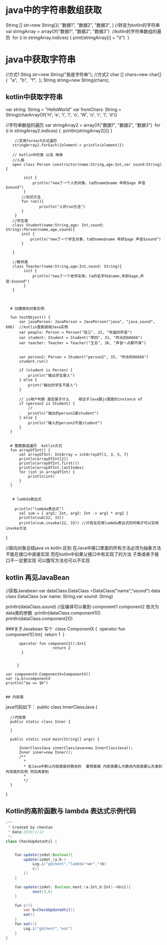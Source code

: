 
# java中的字符串数组获取

String [] str=new String[]{
   "数据1",
   "数据2",
   "数据3",
}
//转变为kotlin的字符串
 val stringArray = arrayOf("数据1", "数据2", "数据3")
​        //kotlin的字符串数组的遍历
​        for (i in stringArray.indices) {
​            print(stringArray[i] + "\t")
​        }

  # java中获取字符串

  //方式1
  Sting str=new String("我是字符串");
  //方式2
   char [] chars=new char[] {
​                "a",
​                "b",
​                "f",
​        };
   String string=new String(chars);
  ## kotlin中获取字符串
   var string: String = "HelloWorld"
   var fromChars: String = String(charArrayOf('H', 'e', 'l', 'l', 'o', 'W', 'o', 'r', 'l', 'd'))

   //字符串数组的遍历
   var stringArray2 = arrayOf("数据1", "数据2", "数据3")
​       for (i in stringArray2.indices) {
​           println(stringArray2[i])
​       }

        //实用foreach方式遍历
       stringArray2.forEach({element-> println(element)})
    
       // kotlin中的类 以及 继承
       //人类
       open class Person constructor(name:String,age:Int,var sound:String){
    
            init {
                println("new了一个人的对象，ta的name$name 年龄$age 声音$sound")
            }
           //测试方法
           fun run(){
                   println("人的run方法")
           }
        }
       //学生类
       class Student(name:String,age: Int,sound: String):Person(name,age,sound){
           init {
               println("new了一个学生对象，ta的name$name 年龄$age 声音$sound")
           }
    
       }
    
       //教师类
       class Teacher(name:String,age:Int,sound: String){
            init {
                println("new了一个老师实体，ta的名字叫$name,年龄$age,声音:$sound")
            }
       }



      # 创建面向对象实例
    
      fun testObject() {
          var javaPerson: JavaPerson = JavaPerson("java", "java_sound", 666)  //kotlin里面调用Java实例
          var people: Person = Person("张三", 22, "吹逼的声音")
          var student: Student = Student("李四", 33, "吹水的66666")
          var teacher: Teacher = Teacher("王五", 36, "声音一点都不爽")


          var person2: Person = Student("person2", 33, "吹水的66666")
          student.run()
    
          if (student is Person) {
              println("输出学生是人")
          } else {
              print("输出的学生不是人")
          }
    
          // is用户判断 是否属于什么    相当于Java跟js里面的instance of
          if (person2 is Student) {
              //
              println("输出的person2是student")
          } else {
              println("输入的person2不是student")
          }
      }


      # 整数数组遍历  kotlin方式
      fun arrayOfInt() {
          val arrayOfInt: IntArray = intArrayOf(1, 3, 5, 7)
          println(arrayOfInt[2])
          println(arrayOfInt.first())
          println(arrayOfInt.lastIndex)
          for (int in arrayOfInt) {
              println(int)
          }
      }


       # lumbda表达式
    
        println("lumbda表达式")
          val sum = { arg1: Int, arg2: Int -> arg1 * arg2 }
          println(sum(22, 33))
          println(sum.invoke(22, 33)) //只有在实用lumbda表达式的时候才可以实用invoke方法
}


//面向对象总结java vs kotlin  区别
在Java中接口里面的所有方法必须为抽象方法不能在接口中直接实现
而在kotlin中如果父接口中有实现了的方法  子类或者子接口不一定要实现  可以腹写方法也可以不实现

## kotlin 再见JavaBean
 //获取Javabean
 var dataClass:DataClass =DataClass("name","sound")
 data class DataClass (var name: String,var sound: String)

  println(dataClass.sound)
   //反编译可以看到 component1   component2 依次为data类的参数
​     println(dataClass.component1())
​     println(dataClass.component2())


###关于Javabean 写个
​    class ComponentX {
​         operator fun component1():Int{
​                  return 1
​          }

          operator fun component2():Int{
                         return 2
           }


         }
    
    var componentX:ComponentX=ComponentX()
    var (a,b)=componentX
    println("$a == $b")


    ## 内部类
  java代码如下：
  public class InnerClassJava {


      //内部类
      public static class Inner {
    
      }
    
      public static void main(String[] args) {
    
          InnerClassJava innerClassJava=new InnerClassJava();
          Inner inner=new Inner();
          /**
            *
            * 在Java中默认内部类是非静态的  要想直接 内部类要么为静态内部类要么先拿到外部类的实例 然后再拿到
            *
            */
      }
  }

## Kotlin的高阶函数与 lambda 表达式示例代码

```java
/**
 * Created by chentao
 * Date:2019/1/12
 */
class CheckUpdateUtil {


    fun update(isHot:Boolean){
        update(isHot,{a,b->
            Log.i("gdchent","lambda"+a+","+b)
            c()
        })
    }

    fun update(isHot: Boolean,next:(a:Int,b:Int)->Unit){
            next(3,6)
    }

    fun c(){
        var b=CheckUpdateUtil()
        eat()
    }
    fun eat(){
        Log.i("gdchent","eat")
    }
}
```